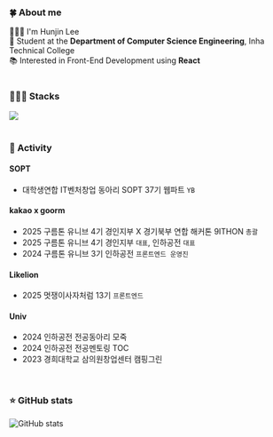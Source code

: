 ### 🍀 About me
🙋🏻‍♂️ I'm Hunjin Lee<br>
🏫 Student at the **Department of Computer Science Engineering**, Inha Technical College  
📚 Interested in Front-End Development using **React**  
</br>

### 👨🏻‍💻 Stacks
<div>
  <a href="https://skillicons.dev">
    <img src="https://skillicons.dev/icons?i=react,typescript,javascript,nextjs,tailwindcss,css,html" />
  </a>
</div>
</br>

### 👥 Activity
#### SOPT
- 대학생연합 IT벤처창업 동아리 SOPT 37기 웹파트 `YB`

#### kakao x goorm
- 2025 구름톤 유니브 4기 경인지부 X 경기북부 연합 해커톤 9ITHON `총괄`
- 2025 구름톤 유니브 4기 경인지부 `대표`, 인하공전 `대표`
- 2024 구름톤 유니브 3기 인하공전 `프론트엔드 운영진`

#### Likelion
- 2025 멋쟁이사자처럼 13기 `프론트엔드`

#### Univ
- 2024 인하공전 전공동아리 모죽
- 2024 인하공전 전공멘토링 TOC
- 2023 경희대학교 삼의원창업센터 캠핑그린

<div>

<br />

### ⭐️ GitHub stats
![GitHub stats](https://github-readme-stats.vercel.app/api?username=huniversal&show_icons=true&theme=react)
</div>


